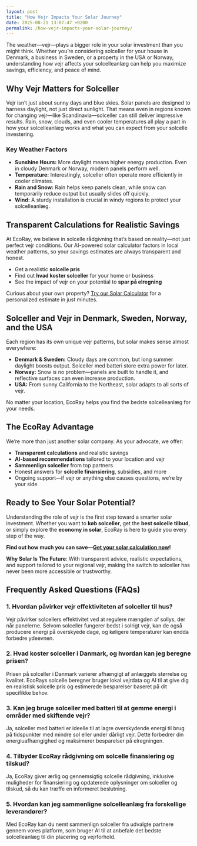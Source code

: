 ```yaml
---
layout: post
title: "How Vejr Impacts Your Solar Journey"
date: 2025-08-21 13:07:47 +0200
permalink: /how-vejr-impacts-your-solar-journey/
---
```

The weather—vejr—plays a bigger role in your solar investment than you might think. Whether you’re considering solceller for your house in Denmark, a business in Sweden, or a property in the USA or Norway, understanding how vejr affects your solcelleanlæg can help you maximize savings, efficiency, and peace of mind.

## Why Vejr Matters for Solceller

Vejr isn’t just about sunny days and blue skies. Solar panels are designed to harness daylight, not just direct sunlight. That means even in regions known for changing vejr—like Scandinavia—solceller can still deliver impressive results. Rain, snow, clouds, and even cooler temperatures all play a part in how your solcelleanlæg works and what you can expect from your solcelle investering.

### Key Weather Factors

- **Sunshine Hours:** More daylight means higher energy production. Even in cloudy Denmark or Norway, modern panels perform well.
- **Temperature:** Interestingly, solceller often operate more efficiently in cooler climates.
- **Rain and Snow:** Rain helps keep panels clean, while snow can temporarily reduce output but usually slides off quickly.
- **Wind:** A sturdy installation is crucial in windy regions to protect your solcelleanlæg.

## Transparent Calculations for Realistic Savings

At EcoRay, we believe in solcelle rådgivning that’s based on reality—not just perfect vejr conditions. Our AI-powered solar calculator factors in local weather patterns, so your savings estimates are always transparent and honest.

- Get a realistic **solcelle pris**
- Find out **hvad koster solceller** for your home or business
- See the impact of vejr on your potential to **spar på elregning**

Curious about your own property? [Try our Solar Calculator](https://ecoray.dk/en/calculator) for a personalized estimate in just minutes.

## Solceller and Vejr in Denmark, Sweden, Norway, and the USA

Each region has its own unique vejr patterns, but solar makes sense almost everywhere:

- **Denmark & Sweden:** Cloudy days are common, but long summer daylight boosts output. Solceller med batteri store extra power for later.
- **Norway:** Snow is no problem—panels are built to handle it, and reflective surfaces can even increase production.
- **USA:** From sunny California to the Northeast, solar adapts to all sorts of vejr.

No matter your location, EcoRay helps you find the bedste solcelleanlæg for your needs.

## The EcoRay Advantage

We’re more than just another solar company. As your advocate, we offer:

- **Transparent calculations** and realistic savings
- **AI-based recommendations** tailored to your location and vejr
- **Sammenlign solceller** from top partners
- Honest answers for **solcelle finansiering**, subsidies, and more
- Ongoing support—if vejr or anything else causes questions, we’re by your side

## Ready to See Your Solar Potential?

Understanding the role of vejr is the first step toward a smarter solar investment. Whether you want to **køb solceller**, get the **best solcelle tilbud**, or simply explore the **economy in solar**, EcoRay is here to guide you every step of the way.

**Find out how much you can save—[Get your solar calculation now](https://ecoray.dk/en/calculator)!**

**Why Solar Is The Future**: With transparent advice, realistic expectations, and support tailored to your regional vejr, making the switch to solceller has never been more accessible or trustworthy.

## Frequently Asked Questions (FAQs)

### 1. Hvordan påvirker vejr effektiviteten af solceller til hus?

Vejr påvirker solcellers effektivitet ved at regulere mængden af sollys, der når panelerne. Selvom solceller fungerer bedst i solrigt vejr, kan de også producere energi på overskyede dage, og køligere temperaturer kan endda forbedre ydeevnen.

### 2. Hvad koster solceller i Danmark, og hvordan kan jeg beregne prisen?

Prisen på solceller i Danmark varierer afhængigt af anlæggets størrelse og kvalitet. EcoRays solcelle beregner bruger lokal vejrdata og AI til at give dig en realistisk solcelle pris og estimerede besparelser baseret på dit specifikke behov.

### 3. Kan jeg bruge solceller med batteri til at gemme energi i områder med skiftende vejr?

Ja, solceller med batteri er ideelle til at lagre overskydende energi til brug på tidspunkter med mindre sol eller under dårligt vejr. Dette forbedrer din energiuafhængighed og maksimerer besparelser på elregningen.

### 4. Tilbyder EcoRay rådgivning om solcelle finansiering og tilskud?

Ja, EcoRay giver ærlig og gennemsigtig solcelle rådgivning, inklusive muligheder for finansiering og opdaterede oplysninger om solceller og tilskud, så du kan træffe en informeret beslutning.

### 5. Hvordan kan jeg sammenligne solcelleanlæg fra forskellige leverandører?

Med EcoRay kan du nemt sammenlign solceller fra udvalgte partnere gennem vores platform, som bruger AI til at anbefale det bedste solcelleanlæg til din placering og vejrforhold.

<script type="application/ld+json">
{
  "@context": "https://schema.org",
  "@type": "BlogPosting",
  "headline": "How Vejr Impacts Your Solar Journey",
  "description": "Explore how weather (vejr) affects the efficiency and savings of solar panels (solceller) across Denmark, Sweden, Norway, and the USA with EcoRay's transparent AI-driven solar advice.",
  "image": "https://ecoray.dk/images/solar-panels-weather.jpg",
  "author": {
    "@type": "Person",
    "name": "EcoRay"
  },
  "publisher": {
    "@type": "Person",
    "name": "EcoRay"
  },
  "mainEntityOfPage": {
    "@type": "WebPage",
    "@id": "https://ecoray.dk/en/blog/how-vejr-impacts-your-solar-journey"
  },
  "datePublished": "2024-06-01",
  "dateModified": "2024-06-01"
}
</script>

<script type="application/ld+json">
{
  "@context": "https://schema.org",
  "@type": "FAQPage",
  "mainEntity": [
    {
      "@type": "Question",
      "name": "Hvordan påvirker vejr effektiviteten af solceller til hus?",
      "acceptedAnswer": {
        "@type": "Answer",
        "text": "Vejr påvirker solcellers effektivitet ved at regulere mængden af sollys, der når panelerne. Selvom solceller fungerer bedst i solrigt vejr, kan de også producere energi på overskyede dage, og køligere temperaturer kan endda forbedre ydeevnen."
      }
    },
    {
      "@type": "Question",
      "name": "Hvad koster solceller i Danmark, og hvordan kan jeg beregne prisen?",
      "acceptedAnswer": {
        "@type": "Answer",
        "text": "Prisen på solceller i Danmark varierer afhængigt af anlæggets størrelse og kvalitet. EcoRays solcelle beregner bruger lokal vejrdata og AI til at give dig en realistisk solcelle pris og estimerede besparelser baseret på dit specifikke behov."
      }
    },
    {
      "@type": "Question",
      "name": "Kan jeg bruge solceller med batteri til at gemme energi i områder med skiftende vejr?",
      "acceptedAnswer": {
        "@type": "Answer",
        "text": "Ja, solceller med batteri er ideelle til at lagre overskydende energi til brug på tidspunkter med mindre sol eller under dårligt vejr. Dette forbedrer din energiuafhængighed og maksimerer besparelser på elregningen."
      }
    },
    {
      "@type": "Question",
      "name": "Tilbyder EcoRay rådgivning om solcelle finansiering og tilskud?",
      "acceptedAnswer": {
        "@type": "Answer",
        "text": "Ja, EcoRay giver ærlig og gennemsigtig solcelle rådgivning, inklusive muligheder for finansiering og opdaterede oplysninger om solceller og tilskud, så du kan træffe en informeret beslutning."
      }
    },
    {
      "@type": "Question",
      "name": "Hvordan kan jeg sammenligne solcelleanlæg fra forskellige leverandører?",
      "acceptedAnswer": {
        "@type": "Answer",
        "text": "Med EcoRay kan du nemt sammenlign solceller fra udvalgte partnere gennem vores platform, som bruger AI til at anbefale det bedste solcelleanlæg til din placering og vejrforhold."
      }
    }
  ]
}
</script>